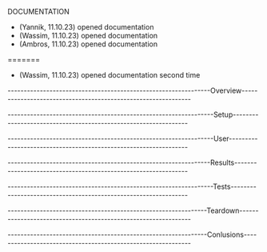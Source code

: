 DOCUMENTATION

- (Yannik, 11.10.23)
    opened documentation
- (Wassim, 11.10.23)
    opened documentation
- (Ambros, 11.10.23)
    opened documentation


=======
- (Wassim, 11.10.23)
    opened documentation second time


---------------------------------------------------------------Overview--------------------------------------------------------------

----------------------------------------------------------------Setup----------------------------------------------------------------

----------------------------------------------------------------User-----------------------------------------------------------------

---------------------------------------------------------------Results---------------------------------------------------------------

----------------------------------------------------------------Tests----------------------------------------------------------------

--------------------------------------------------------------Teardown---------------------------------------------------------------

--------------------------------------------------------------Conlusions-------------------------------------------------------------



